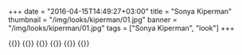 +++
date = "2016-04-15T14:49:27+03:00"
title = "Sonya Kiperman"
thumbnail = "/img/looks/kiperman/01.jpg"
banner = "/img/looks/kiperman/01.jpg"
tags = ["Sonya Kiperman", "look"]
+++

{{<mkimage src="/img/looks/kiperman/01.jpg">}}
{{<mkimage src="/img/looks/kiperman/02.jpg">}}
{{<mkimage src="/img/looks/kiperman/03.jpg">}}
{{<mkimage src="/img/looks/kiperman/04.jpg">}}
{{<mkimage src="/img/looks/kiperman/05.jpg">}}
{{<mkimage src="/img/looks/kiperman/06.jpg">}}